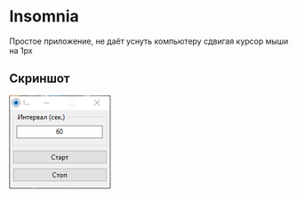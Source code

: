 # Insomnia
Простое приложение, не даёт уснуть компьютеру сдвигая курсор мыши на 1px

## Скриншот
![Image alt](https://github.com/yohohox/Insomnia/raw/main/source/screenshot.png)

